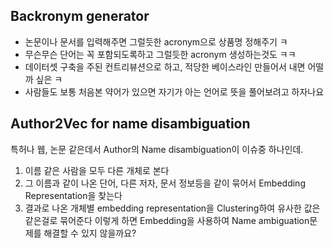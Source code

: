 ## Backronym generator
- 논문이나 문서를 입력해주면 그럴듯한 acronym으로 상품명 정해주기 ㅋ
- 무슨무슨 단어는 꼭 포함되도록하고 그럴듯한 acronym 생성하는것도 ㅋㅋ
- 데이터셋 구축을 주된 컨트리뷰션으로 하고, 적당한 베이스라인 만들어서 내면 어떨까 싶은 ㅋ
- 사람들도 보통 처음본 약어가 있으면 자기가 아는 언어로 뜻을 풀어보려고 하자나요

## Author2Vec for name disambiguation
특허나 웹, 논문 같은데서 Author의 Name disambiguation이 이슈중 하나인데.
1) 이름 같은 사람을 모두 다른 개체로 본다
2) 그 이름과 같이 나온 단어, 다른 저자, 문서 정보등을 같이 묶어서 Embedding Representation을 찾는다
3) 결과로 나온 개체별 embedding representation을 Clustering하여 유사한 값은 같은걸로 묶어준다
이렇게 하면 Embedding을 사용하여 Name ambiguation문제를 해결할 수 있지 않을까요?
